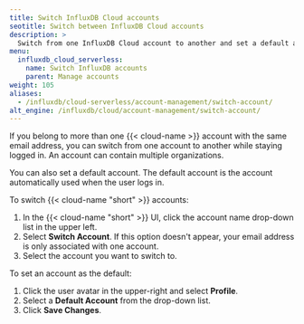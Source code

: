 ```yaml
---
title: Switch InfluxDB Cloud accounts
seotitle: Switch between InfluxDB Cloud accounts
description: >
  Switch from one InfluxDB Cloud account to another and set a default account.  
menu:
  influxdb_cloud_serverless:
    name: Switch InfluxDB accounts
    parent: Manage accounts
weight: 105
aliases:
  - /influxdb/cloud-serverless/account-management/switch-account/
alt_engine: /influxdb/cloud/account-management/switch-account/
---
```


If you belong to more than one {{< cloud-name >}} account with the same email address, you can switch from one account to another while staying logged in.
An account can contain multiple organizations. 

You can also set a default account. The default account is the account automatically used when the user logs in.

To switch {{< cloud-name "short" >}} accounts:

1. In the {{< cloud-name "short" >}} UI, click the account name drop-down list in the upper left.
2. Select **Switch Account**. If this option doesn't appear, your email address is only associated with one account.
3. Select the account you want to switch to.

To set an account as the default:

1. Click the user avatar in the upper-right and select **Profile**.
2. Select a **Default Account** from the drop-down list. 
3. Click **Save Changes**. 